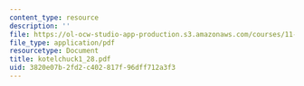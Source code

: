 ```yaml
---
content_type: resource
description: ''
file: https://ol-ocw-studio-app-production.s3.amazonaws.com/courses/11-423-information-and-communication-technologies-in-community-development-spring-2004/3820e07b2fd2c402817f96dff712a3f3_kotelchuck1_28.pdf
file_type: application/pdf
resourcetype: Document
title: kotelchuck1_28.pdf
uid: 3820e07b-2fd2-c402-817f-96dff712a3f3
---
```

